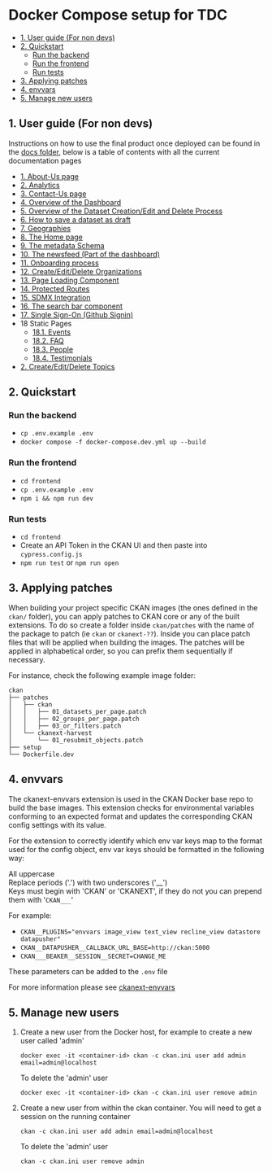 # Docker Compose setup for TDC

<!-- START doctoc generated TOC please keep comment here to allow auto update -->
<!-- DON'T EDIT THIS SECTION, INSTEAD RE-RUN doctoc TO UPDATE -->

- [1. User guide (For non devs)](#1-user-guide-for-non-devs)
- [2. Quickstart](#2-quickstart)
  - [Run the backend](#run-the-backend)
  - [Run the frontend](#run-the-frontend)
  - [Run tests](#run-tests)
- [3. Applying patches](#3-applying-patches)
- [4. envvars](#4-envvars)
- [5. Manage new users](#5-manage-new-users)

<!-- END doctoc generated TOC please keep comment here to allow auto update -->
## 1. User guide (For non devs)

Instructions on how to use the final product once deployed can be found in the [docs folder](docs), below is a table of contents with all the current documentation pages

- [1. About-Us page](/docs/about-us/README.md)
- [2. Analytics](/docs/analytics/README.md)
- [3. Contact-Us page](/docs/contact-us/README.md)
- [4. Overview of the Dashboard](/docs/dashboard/README.md)
- [5. Overview of the Dataset Creation/Edit and Delete Process](/docs/datasets/README.md)
- [6. How to save a dataset as draft](/docs/datasets-draft/README.md)
- [7. Geographies](/docs/geographies/README.md)
- [8. The Home page](/docs/home-page/README.md)
- [9. The metadata Schema](/docs/metadata-schema/README.md)
- [10. The newsfeed (Part of the dashboard)](/docs/newsfeed/README.md)
- [11. Onboarding process](/docs/onboarding/README.md)
- [12. Create/Edit/Delete Organizations](/docs/orgs/README.md)
- [13. Page Loading Component](/docs/page-loading-component/README.md)
- [14. Protected Routes](/docs/protected-routes/README.md)
- [15. SDMX Integration](/docs/sdmx/README.md)
- [16. The search bar component](/docs/search-bar-component/README.md)
- [17. Single Sign-On (Github Signin)](/docs/sso/README.md)
- 18 Static Pages
    - [18.1. Events](/docs/static-pages/events/README.md)
    - [18.2. FAQ](/docs/static-pages/faq/README.md)
    - [18.3. People](/docs/static-pages/people/README.md)
    - [18.4. Testimonials](/docs/static-pages/testimonials/README.md)
- [2. Create/Edit/Delete Topics](/docs/topics/README.md)

## 2. Quickstart

### Run the backend

- `cp .env.example .env`
- `docker compose -f docker-compose.dev.yml up --build`

### Run the frontend

- `cd frontend`
- `cp .env.example .env`
- `npm i && npm run dev`

### Run tests

- `cd frontend`
- Create an API Token in the CKAN UI and then paste into `cypress.config.js`
- `npm run test` or `npm run open`

## 3. Applying patches

When building your project specific CKAN images (the ones defined in the `ckan/` folder), you can apply patches 
to CKAN core or any of the built extensions. To do so create a folder inside `ckan/patches` with the name of the
package to patch (ie `ckan` or `ckanext-??`). Inside you can place patch files that will be applied when building
the images. The patches will be applied in alphabetical order, so you can prefix them sequentially if necessary.

For instance, check the following example image folder:

```
ckan
├── patches
│   ├── ckan
│   │   ├── 01_datasets_per_page.patch
│   │   ├── 02_groups_per_page.patch
│   │   ├── 03_or_filters.patch
│   └── ckanext-harvest
│       └── 01_resubmit_objects.patch
├── setup
└── Dockerfile.dev

```

## 4. envvars

The ckanext-envvars extension is used in the CKAN Docker base repo to build the base images.
This extension checks for environmental variables conforming to an expected format and updates the corresponding CKAN config settings with its value.

For the extension to correctly identify which env var keys map to the format used for the config object, env var keys should be formatted in the following way:

  All uppercase  
  Replace periods ('.') with two underscores ('__')  
  Keys must begin with 'CKAN' or 'CKANEXT', if they do not you can prepend them with '`CKAN___`' 

For example:

  * `CKAN__PLUGINS="envvars image_view text_view recline_view datastore datapusher"`
  * `CKAN__DATAPUSHER__CALLBACK_URL_BASE=http://ckan:5000`
  * `CKAN___BEAKER__SESSION__SECRET=CHANGE_ME`

These parameters can be added to the `.env` file 

For more information please see [ckanext-envvars](https://github.com/okfn/ckanext-envvars)

## 5. Manage new users

1. Create a new user from the Docker host, for example to create a new user called 'admin'

   `docker exec -it <container-id> ckan -c ckan.ini user add admin email=admin@localhost`

   To delete the 'admin' user

   `docker exec -it <container-id> ckan -c ckan.ini user remove admin`

2. Create a new user from within the ckan container. You will need to get a session on the running container

   `ckan -c ckan.ini user add admin email=admin@localhost`

   To delete the 'admin' user

   `ckan -c ckan.ini user remove admin`
